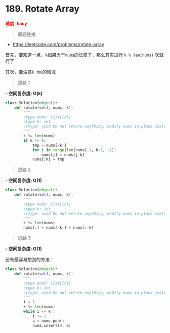 # 189. Rotate Array

**<font color=red>难度: Easy</font>**

> 原题连接
* https://leetcode.com/problems/rotate-array


首先，要知道一点，```k```如果大于```nums```的长度了，那么其实进行 ```k % len(nums)``` 次就行了

其次，要注意```k 为0```的情况

> 思路 1

****- 空间复杂度: O(k)****
```python
class Solution(object):
    def rotate(self, nums, k):
        """
        :type nums: List[int]
        :type k: int
        :rtype: void Do not return anything, modify nums in-place instead.
        """
        k %= len(nums)
        if k != 0:
            tmp = nums[-k:]
            for j in range(len(nums)-1, k-1, -1):
                nums[j] = nums[j-k]
            nums[:k] = tmp
```

> 思路 2

****- 空间复杂度: O(1)****

```python
class Solution(object):
    def rotate(self, nums, k):
        """
        :type nums: List[int]
        :type k: int
        :rtype: void Do not return anything, modify nums in-place instead.
        """
        k %= len(nums)
        nums[:] = nums[-k:] + nums[:-k]
```

> 思路 3

****- 空间复杂度: O(1)****

还有最容易想到的方法：
```python
class Solution(object):
    def rotate(self, nums, k):
        """
        :type nums: List[int]
        :type k: int
        :rtype: void Do not return anything, modify nums in-place instead.
        """
        i = 1
        k %= len(nums)
        while i <= k :
            i += 1
            a = nums.pop()
            nums.insert(0, a)
```